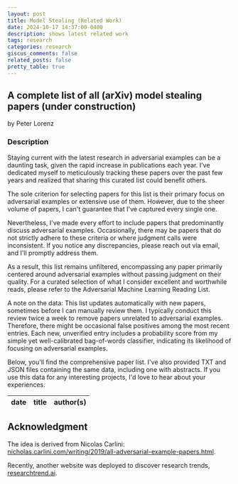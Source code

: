 ```yaml
---
layout: post
title: Model Stealing (Related Work)
date: 2024-10-17 14:37:00-0400
description: shows latest related work
tags: research
categories: research
giscus_comments: false
related_posts: false
pretty_table: true
---
```


## A complete list of all (arXiv) model stealing papers (under construction)

by Peter Lorenz

### Description

Staying current with the latest research in adversarial examples can be a daunting task, given the rapid increase in publications each year. I've dedicated myself to meticulously tracking these papers over the past few years and realized that sharing this curated list could benefit others.

The sole criterion for selecting papers for this list is their primary focus on adversarial examples or extensive use of them. However, due to the sheer volume of papers, I can't guarantee that I've captured every single one.

Nevertheless, I've made every effort to include papers that predominantly discuss adversarial examples. Occasionally, there may be papers that do not strictly adhere to these criteria or where judgment calls were inconsistent. If you notice any discrepancies, please reach out via email, and I'll promptly address them.

As a result, this list remains unfiltered, encompassing any paper primarily centered around adversarial examples without passing judgment on their quality. For a curated selection of what I consider excellent and worthwhile reads, please refer to the Adversarial Machine Learning Reading List.

A note on the data: This list updates automatically with new papers, sometimes before I can manually review them. I typically conduct this review twice a week to remove papers unrelated to adversarial examples. Therefore, there might be occasional false positives among the most recent entries. Each new, unverified entry includes a probability score from my simple yet well-calibrated bag-of-words classifier, indicating its likelihood of focusing on adversarial examples.

Below, you'll find the comprehensive paper list. I've also provided TXT and JSON files containing the same data, including one with abstracts. If you use this data for any interesting projects, I'd love to hear about your experiences.

<table
  data-toggle="table"
  data-show-fullscreen="true"
  data-pagination="true"
  data-search="true"
  data-show-columns="true"
  data-page-size="25"
  data-height="1024"
  data-url="{{ '/assets/json/model_stealing_papers.json' | relative_url }}">
  <thead>
    <tr class="tr-class-1">
      <th data-field="date" data-sortable="true" data-width="50">date</th>
      <th data-field="title">title</th>
      <th data-field="author">author(s)</th>
    </tr>
  </thead>
</table>

<script>
  var $table = $('#table')
  var $page = $('#page')
  var $button = $('#button').text('selectPage')
  var $button2 = $('#button2').text('prevPage')
  var $button3 = $('#button3').text('nextPage')

  $(function() {
    $button.click(function () {
      $table.bootstrapTable('selectPage', +$page.val())
    })
    $button2.click(function () {
      $table.bootstrapTable('prevPage')
    })
    $button3.click(function () {
      $table.bootstrapTable('nextPage')
    })
  })
</script>

## Acknowledgment

The idea is derived from Nicolas Carlini:
[nicholas.carlini.com/writing/2019/all-adversarial-example-papers.html](https://nicholas.carlini.com/writing/2019/all-adversarial-example-papers.html).

Recently, another website was deployed to discover research trends, [researchtrend.ai](https://researchtrend.ai/communities/AAML).
